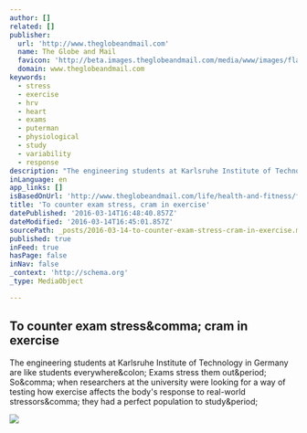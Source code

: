 ```yaml
---
author: []
related: []
publisher:
  url: 'http://www.theglobeandmail.com'
  name: The Globe and Mail
  favicon: 'http://beta.images.theglobeandmail.com/media/www/images/flag/favicon.ico'
  domain: www.theglobeandmail.com
keywords:
  - stress
  - exercise
  - hrv
  - heart
  - exams
  - puterman
  - physiological
  - study
  - variability
  - response
description: "The engineering students at Karlsruhe Institute of Technology in Germany are like students everywhere: Exams stress them out. So, when researchers at the university were looking for a way of testing how exercise affects the body's response to real-world stressors, they had a perfect population to study."
inLanguage: en
app_links: []
isBasedOnUrl: 'http://www.theglobeandmail.com/life/health-and-fitness/fitness/new-study-supports-theory-that-exercise-lowers-stress/article29184436/'
title: 'To counter exam stress, cram in exercise'
datePublished: '2016-03-14T16:48:40.857Z'
dateModified: '2016-03-14T16:45:01.857Z'
sourcePath: _posts/2016-03-14-to-counter-exam-stress-cram-in-exercise.md
published: true
inFeed: true
hasPage: false
inNav: false
_context: 'http://schema.org'
_type: MediaObject

---
```

<article style=""><h1>To counter exam stress&amp;comma; cram in exercise</h1><p>The engineering students at Karlsruhe Institute of Technology in Germany are like students everywhere&amp;colon; Exams stress them out&amp;period; So&amp;comma; when researchers at the university were looking for a way of testing how exercise affects the body's response to real-world stressors&amp;comma; they had a perfect population to study&amp;period;</p><img src="http://static.theglobeandmail.ca/2dc/life/health-and-fitness/fitness/article29184435.ece/ALTERNATES/w620/jockology13lf.JPG" /></article>